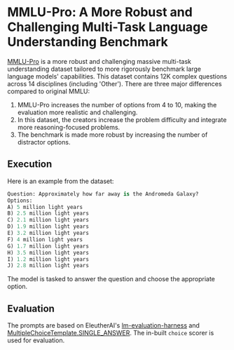 # MMLU-Pro: A More Robust and Challenging Multi-Task Language Understanding Benchmark

[MMLU-Pro](https://arxiv.org/pdf/2406.01574) is a more robust and challenging massive multi-task understanding dataset tailored to more rigorously benchmark large language models' capabilities. This dataset contains 12K complex questions across 14 disciplines (including 'Other'). There are three major differences compared to original MMLU:
1. MMLU-Pro increases the number of options from 4 to 10, making the evaluation more realistic and challenging.
2. In this dataset, the creators increase the problem difficulty and integrate more reasoning-focused problems.
3. The benchmark is made more robust by increasing the number of distractor options.

## Execution
Here is an example from the dataset:
```python
Question: Approximately how far away is the Andromeda Galaxy?
Options:
A) 5 million light years
B) 2.5 million light years
C) 2.1 million light years
D) 1.9 million light years
E) 3.2 million light years
F) 4 million light years
G) 1.7 million light years
H) 3.5 million light years
I) 1.2 million light years
J) 2.8 million light years
```
The model is tasked to answer the question and choose the appropriate option.

## Evaluation
The prompts are based on EleutherAI's [lm-evaluation-harness](https://github.com/EleutherAI/lm-evaluation-harness/tree/main/lm_eval/tasks/mmlu_pro) and  [MultipleChoiceTemplate.SINGLE_ANSWER](https://github.com/UKGovernmentBEIS/inspect_ai/blob/main/src/inspect_ai/solver/_multiple_choice.py). The in-built `choice` scorer is used for evaluation.

